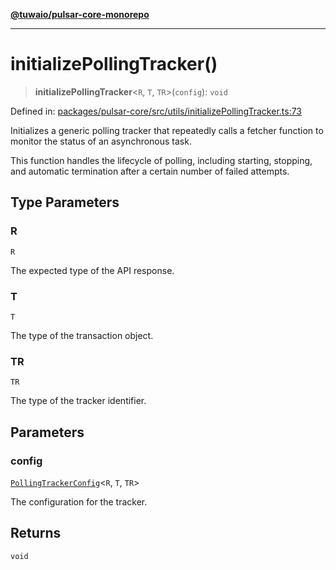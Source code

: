 [**@tuwaio/pulsar-core-monorepo**](../../../README.md)

***

# initializePollingTracker()

> **initializePollingTracker**\<`R`, `T`, `TR`\>(`config`): `void`

Defined in: [packages/pulsar-core/src/utils/initializePollingTracker.ts:73](https://github.com/TuwaIO/pulsar-core/blob/494f4105ae0c6206b7fb474bf50e2b00399fd8c0/packages/pulsar-core/src/utils/initializePollingTracker.ts#L73)

Initializes a generic polling tracker that repeatedly calls a fetcher function
to monitor the status of an asynchronous task.

This function handles the lifecycle of polling, including starting, stopping,
and automatic termination after a certain number of failed attempts.

## Type Parameters

### R

`R`

The expected type of the API response.

### T

`T`

The type of the transaction object.

### TR

`TR`

The type of the tracker identifier.

## Parameters

### config

[`PollingTrackerConfig`](../type-aliases/PollingTrackerConfig.md)\<`R`, `T`, `TR`\>

The configuration for the tracker.

## Returns

`void`
